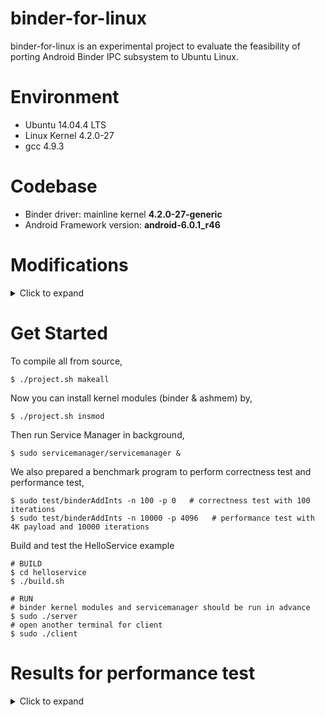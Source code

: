 binder-for-linux
================

binder-for-linux is an experimental project to evaluate the feasibility of porting Android Binder IPC subsystem to Ubuntu Linux.

# Environment

- Ubuntu 14.04.4 LTS
- Linux Kernel 4.2.0-27
- gcc 4.9.3

# Codebase

- Binder driver: mainline kernel **4.2.0-27-generic**
- Android Framework version: **android-6.0.1_r46**

# Modifications
<details>
<summary>Click to expand</summary>
- Make binder & ashmem driver dynamically loadable
    - Modified as a standard loadable kernel module
    - Use `kallsyms` and a shell script to generate symbol dependencies that are not exposed by kernel (e.g. `get_vm_area`)
- Fix compatability issues after replacing Bionic C library with glibc
- Fix compatibility issues of atomic library
    - Some are changed to use standard C++ atomic library (C++11 and gcc 4.9.3+ are required)
    - `cutils/atomic.h` is re-implemented with x86 atomic instructions
- Dependencies to Android log daemon and SELinux library are removed
- And other small fixes...
</details>

# Get Started

To compile all from source,

```
$ ./project.sh makeall
```

Now you can install kernel modules (binder & ashmem) by,

```
$ ./project.sh insmod
```

Then run Service Manager in background,

```
$ sudo servicemanager/servicemanager &
```

We also prepared a benchmark program to perform correctness test and performance test,

```
$ sudo test/binderAddInts -n 100 -p 0   # correctness test with 100 iterations
$ sudo test/binderAddInts -n 10000 -p 4096   # performance test with 4K payload and 10000 iterations
```

Build and test the HelloService example
```
# BUILD
$ cd helloservice
$ ./build.sh

# RUN 
# binder kernel modules and servicemanager should be run in advance
$ sudo ./server
# open another terminal for client
$ sudo ./client
```

# Results for performance test
<details>
<summary>Click to expand</summary>

![Performance Evaluation](http://i.imgur.com/Oa8csYS.png)

We found an obvious fact that when the payload size is greater than 16K, the transmission latency grows much more rapidly compared with a small payload. After tracing more source code, we inferred that this may be due to the use of the single **global lock**. The Binder driver heavily uses a global lock to protect the critical sections, this may lead to low utilization in high concurrency situation. Also, during the driver initialization phase, the Binder driver created a bottom half – workqueue, to handle the release of system resource and buffer. During the benchmark with larger payload and higher iterations (e.g. 10000 per test), the workqueue need to handle the release request more frequently; however, the implementation of release function also need to acquire the global lock, which leads to much lower performance for real data transmission.
</details>
